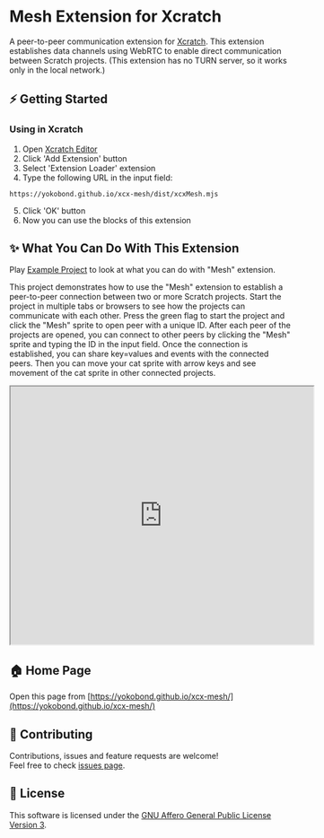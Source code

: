 # Mesh Extension for Xcratch

A peer-to-peer communication extension for [Xcratch](https://xcratch.github.io/). This extension establishes data channels using WebRTC to enable direct communication between Scratch projects. (This extension has no TURN server, so it works only in the local network.)

## ⚡ Getting Started

### Using in Xcratch

1. Open [Xcratch Editor](https://xcratch.github.io/)
2. Click 'Add Extension' button
3. Select 'Extension Loader' extension
4. Type the following URL in the input field:
```
https://yokobond.github.io/xcx-mesh/dist/xcxMesh.mjs
```
5. Click 'OK' button
6. Now you can use the blocks of this extension

## ✨ What You Can Do With This Extension

Play [Example Project](https://xcratch.github.io/editor/#https://yokobond.github.io/xcx-mesh/projects/example.sb3) to look at what you can do with "Mesh" extension.

This project demonstrates how to use the "Mesh" extension to establish a peer-to-peer connection between two or more Scratch projects. Start the project in multiple tabs or browsers to see how the projects can communicate with each other. Press the green flag to start the project and click the "Mesh" sprite to open peer with a unique ID. After each peer of the projects are opened, you can connect to other peers by clicking the "Mesh" sprite and typing the ID in the input field. Once the connection is established, you can share key=values and events with the connected peers. Then you can move your cat sprite with arrow keys and see movement of the cat sprite in other connected projects.
<iframe src="https://xcratch.github.io/editor/player#https://yokobond.github.io/xcx-mesh/projects/example.sb3" width="540px" height="460px"></iframe>

## 🏠 Home Page

Open this page from [https://yokobond.github.io/xcx-mesh/](https://yokobond.github.io/xcx-mesh/)

## 🤝 Contributing

Contributions, issues and feature requests are welcome!<br />Feel free to check [issues page](https://github.com/yokobond/xcx-mesh/issues). 

## 📝 License

This software is licensed under the [GNU Affero General Public License Version 3](LICENSE).
